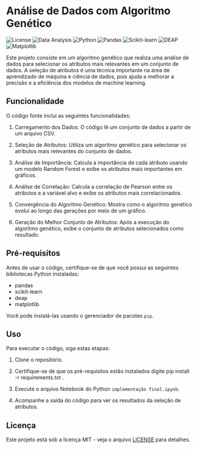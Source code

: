 # Análise de Dados com Algoritmo Genético

![License](https://img.shields.io/badge/License-MIT-blue.svg)
![Data Analysis](https://img.shields.io/badge/Funcionalidade-Análise%20de%20Dados-brightgreen)
![Python](https://img.shields.io/badge/Linguagem-Python-blue)
![Pandas](https://img.shields.io/badge/Biblioteca-pandas-lightgrey)
![Scikit-learn](https://img.shields.io/badge/Biblioteca-scikit--learn-lightgrey)
![DEAP](https://img.shields.io/badge/Biblioteca-DEAP-lightgrey)
![Matplotlib](https://img.shields.io/badge/Biblioteca-Matplotlib-lightgrey)


Este projeto consiste em um algoritmo genético que realiza uma análise de dados para selecionar os atributos mais relevantes em um conjunto de dados. A seleção de atributos é uma técnica importante na área de aprendizado de máquina e ciência de dados, pois ajuda a melhorar a precisão e a eficiência dos modelos de machine learning.

## Funcionalidade

O código fonte inclui as seguintes funcionalidades:

1. Carregamento dos Dados: O código lê um conjunto de dados a partir de um arquivo CSV.

2. Seleção de Atributos: Utiliza um algoritmo genético para selecionar os atributos mais relevantes do conjunto de dados.

3. Análise de Importância: Calcula a importância de cada atributo usando um modelo Random Forest e exibe os atributos mais importantes em gráficos.

4. Análise de Correlação: Calcula a correlação de Pearson entre os atributos e a variável alvo e exibe os atributos mais correlacionados.

5. Convergência do Algoritmo Genético: Mostra como o algoritmo genético evolui ao longo das gerações por meio de um gráfico.

6. Geração do Melhor Conjunto de Atributos: Após a execução do algoritmo genético, exibe o conjunto de atributos selecionados como resultado.

## Pré-requisitos

Antes de usar o código, certifique-se de que você possui as seguintes bibliotecas Python instaladas:

- pandas
- scikit-learn
- deap
- matplotlib

Você pode instalá-las usando o gerenciador de pacotes `pip`.

## Uso

Para executar o código, siga estas etapas:

1. Clone o repositório.

2. Certifique-se de que os pré-requisitos estão instalados digite pip install -r requirements.txt .

3. Execute o arquivo Notebook do Python `implementação final.ipynb`.

4. Acompanhe a saída do código para ver os resultados da seleção de atributos.



## Licença

Este projeto está sob a licença MIT - veja o arquivo [LICENSE](LICENSE) para detalhes.


